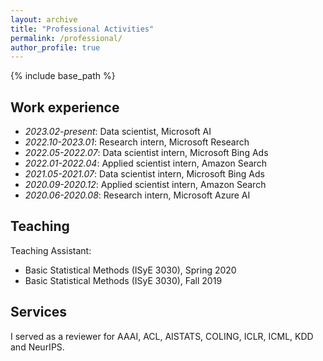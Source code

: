 ```yaml
---
layout: archive
title: "Professional Activities"
permalink: /professional/
author_profile: true
---
```


{% include base_path %}

## Work experience
* *2023.02-present*: Data scientist, Microsoft AI
* *2022.10-2023.01*: Research intern, Microsoft Research
* *2022.05-2022.07*: Data scientist intern, Microsoft Bing Ads
* *2022.01-2022.04*: Applied scientist intern, Amazon Search
* *2021.05-2021.07*: Data scientist intern, Microsoft Bing Ads
* *2020.09-2020.12*: Applied scientist intern, Amazon Search
* *2020.06-2020.08*: Research intern, Microsoft Azure AI

## Teaching
Teaching Assistant:
* Basic Statistical Methods (ISyE 3030), Spring 2020
* Basic Statistical Methods (ISyE 3030), Fall 2019

## Services
I served as a reviewer for AAAI, ACL, AISTATS, COLING, ICLR, ICML, KDD and NeurIPS.
